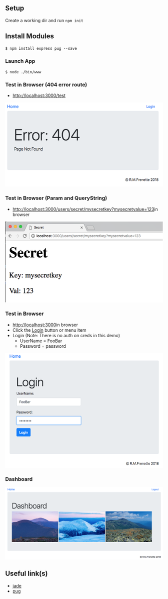 ## Setup
Create a working dir and run ```npm init```


## Install Modules
```
$ npm install express pug --save
```

### Launch App
```
$ node ./bin/www
```

### Test in Browser (404 error route)
+ [http://localhost:3000/test](http://localhost:3000/test)

![Screen Shot](img/1.png?raw=true "Screen Shot")


### Test in Browser (Param and QueryString)
+ [http://localhost:3000/users/secret/mysecretkey?mysecretvalue=123](http://localhost:3000/users/secret/mysecretkey?mysecretvalue=123)in browser

![Screen Shot](img/img.png?raw=true "Screen Shot")


### Test in Browser
+ [http://localhost:3000](http://localhost:3000)in browser
+ Click the [Login](http://localhost:3000/login) button or menu item
+ Login (Note: There is no auth on creds in this demo)
    + UserName = FooBar
    + Password = password

![Screen Shot](img/2.png?raw=true "Screen Shot")


### Dashboard

![Screen Shot](img/3.png?raw=true "Screen Shot")



## Useful link(s)
* [jade](http://jade-lang.com/api)
* [pug](https://pugjs.org/api/getting-started.html)
 